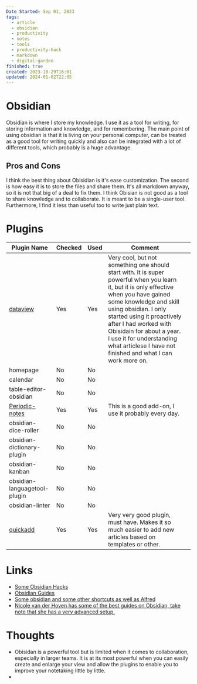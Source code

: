 ```yaml
---
Date Started: Sep 01, 2023
tags:
  - article
  - obsidian
  - productivity
  - notes
  - tools
  - productivity-hack
  - markdown
  - digital-garden
finished: true
created: 2023-10-29T16:01
updated: 2024-01-02T22:05
---
```


# Obsidian
Obsidian is where I store my knowledge. I use it as a tool for writing, for storing information and knowledge, and for remembering. The main point of using obsidian is that it is living on your personal computer, can be treated as a good tool for writing quickly and also can be integrated with a lot of different tools, which probably is a huge advantage. 


## Pros and Cons
I think the best thing about Obisidian is it's ease customization. The second is how easy it is to store the files and share them. It's all markdown anyway, so it is not that big of a deal to fix them. 
I think Obisian is not good as a tool to share knowledge and to collaborate. It is meant to be a single-user tool. Furthermore, I find it less than useful too to write just plain text. 


# Plugins
| Plugin Name | Checked | Used | Comment |  |
| ---- | ---- | ---- | ---- | ---- |
| [dataview](https://blacksmithgu.github.io/obsidian-dataview/) | Yes | Yes | Very cool, but not something one should start with. It is super powerful when you learn it, but it is only effective when you have gained some knowledge and skill using obsidian. I only started using it proactively after I had worked with Obisidain for about a year.  I use it for understanding what articlese I have not finished and what I can work more on. |  |
| homepage | No | No |  |  |
| calendar | No | No |  |  |
| table-editor-obsidian | No | No |  |  |
| [Periodic-notes](https://github.com/liamcain/obsidian-periodic-notes) | Yes | Yes | This is a good add-on, I use it probably every day. |  |
| obsidian-dice-roller | No | No |  |  |
| obsidian-dictionary-plugin | No | No |  |  |
| obsidian-kanban | No | No |  |  |
| obsidian-languagetool-plugin | No | No |  |  |
| obsidian-linter | No | No |  |  |
| [quickadd](https://github.com/chhoumann/quickadd) | Yes | Yes | Very very good plugin, must have. Makes it so much easier to add new articles based on templates or other. |  |




# Links
* [Some Obsidian Hacks](https://www.youtube.com/watch?v=DbsAQSIKQXk&ab_channel=NoBoilerplate)
* [Obsidian Guides](https://obsidian.rocks/)
* [Some obsidian and some other shortcuts as well as Alfred](https://www.thoughtasylum.com/)
* [Nicole van der Hoven has some of the best guides on Obsidian, take note that she has a very advanced setup. ](https://nicolevanderhoeven.com/)


# Thoughts 
- Obisidan is a powerful tool but is limited when it comes to collaboration, especially in larger teams. It is at its most powerful when you can easily create and enlarge your view and allow the plugins to enable you to improve your notetaking little by little. 
- 



